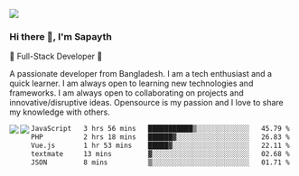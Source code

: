 <!-- **sapayth/sapayth** is a ✨ _special_ ✨ repository because its `README.md` (this file) appears on your GitHub profile.

Here are some ideas to get you started:

- 🔭 I’m currently working on ...
- 🌱 I’m currently learning ...
- 👯 I’m looking to collaborate on ...
- 🤔 I’m looking for help with ...
- 💬 Ask me about ...
- 📫 How to reach me: ...
- 😄 Pronouns: ...
- ⚡ Fun fact: ...
-->
![](https://user-images.githubusercontent.com/74038190/226190894-18e959ba-d458-4a94-ac44-790190f2a947.gif)
### Hi there 👋, I'm Sapayth

🚀 Full-Stack Developer 🚀

A passionate developer from Bangladesh. I am a tech enthusiast and a quick learner. I am always open to learning new technologies and frameworks. I am always open to collaborating on projects and innovative/disruptive ideas. Opensource is my passion and I love to share my knowledge with others.

<div>
<a href="https://github.com/sapayth/github-readme-stats">
  <img align="left" src="https://github-readme-stats.vercel.app/api?username=sapayth&show_icons=true&count_private=true" />
</a>
<a href="https://github.com/sapayth/github-readme-stats">
  <img align="left" src="https://github-readme-stats.vercel.app/api/top-langs/?username=sapayth" />
</a>
</div>
<!--START_SECTION:waka-->

```txt
JavaScript   3 hrs 56 mins   ███████████▒░░░░░░░░░░░░░   45.79 %
PHP          2 hrs 18 mins   ██████▓░░░░░░░░░░░░░░░░░░   26.83 %
Vue.js       1 hr 53 mins    █████▓░░░░░░░░░░░░░░░░░░░   22.11 %
textmate     13 mins         ▓░░░░░░░░░░░░░░░░░░░░░░░░   02.68 %
JSON         8 mins          ▒░░░░░░░░░░░░░░░░░░░░░░░░   01.71 %
```

<!--END_SECTION:waka-->
